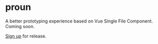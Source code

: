 # proun

A better prototyping experience based on Vue Single File Component. Coming soon.

[Sign up](https://goo.gl/forms/ZbajDQYwLW0u0K143) for release.